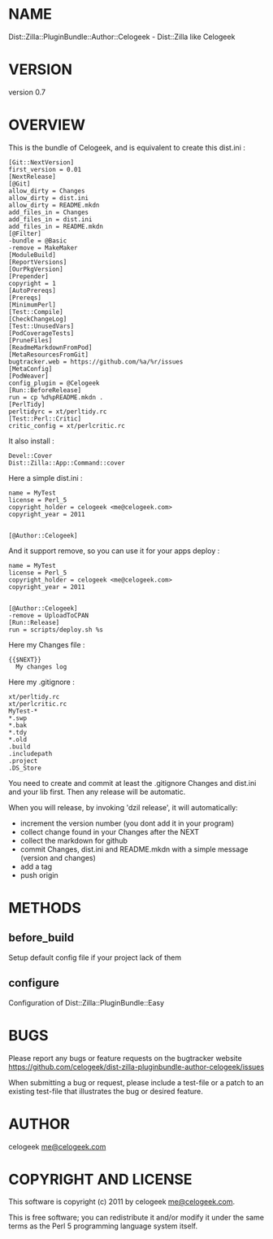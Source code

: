 # NAME

Dist::Zilla::PluginBundle::Author::Celogeek - Dist::Zilla like Celogeek

# VERSION

version 0.7

# OVERVIEW

This is the bundle of Celogeek, and is equivalent to create this dist.ini :

    [Git::NextVersion]
    first_version = 0.01
    [NextRelease]
    [@Git]
    allow_dirty = Changes
    allow_dirty = dist.ini
    allow_dirty = README.mkdn
    add_files_in = Changes
    add_files_in = dist.ini
    add_files_in = README.mkdn
    [@Filter]
    -bundle = @Basic
    -remove = MakeMaker
    [ModuleBuild]
    [ReportVersions]
    [OurPkgVersion]
    [Prepender]
    copyright = 1
    [AutoPrereqs]
    [Prereqs]
    [MinimumPerl]
    [Test::Compile]
    [CheckChangeLog]
    [Test::UnusedVars]
    [PodCoverageTests]
    [PruneFiles]
    [ReadmeMarkdownFromPod]
    [MetaResourcesFromGit]
    bugtracker.web = https://github.com/%a/%r/issues
    [MetaConfig]
    [PodWeaver]
    config_plugin = @Celogeek
    [Run::BeforeRelease]
    run = cp %d%pREADME.mkdn .
    [PerlTidy]
    perltidyrc = xt/perltidy.rc
    [Test::Perl::Critic]
    critic_config = xt/perlcritic.rc

It also install :

    Devel::Cover
    Dist::Zilla::App::Command::cover

Here a simple dist.ini :

    name = MyTest
    license = Perl_5
    copyright_holder = celogeek <me@celogeek.com>
    copyright_year = 2011
    

    [@Author::Celogeek]

And it support remove, so you can use it for your apps deploy :

    name = MyTest
    license = Perl_5
    copyright_holder = celogeek <me@celogeek.com>
    copyright_year = 2011
    

    [@Author::Celogeek]
    -remove = UploadToCPAN
    [Run::Release]
    run = scripts/deploy.sh %s

Here my Changes file :

    {{$NEXT}}
      My changes log

Here my .gitignore :

    xt/perltidy.rc
    xt/perlcritic.rc
    MyTest-*
    *.swp
    *.bak
    *.tdy
    *.old
    .build
    .includepath
    .project
    .DS_Store

You need to create and commit at least the .gitignore Changes and dist.ini and your lib first. Then any release will be automatic.

When you will release, by invoking 'dzil release', it will automatically:

- increment the version number (you dont add it in your program)
- collect change found in your Changes after the NEXT
- collect the markdown for github
- commit Changes, dist.ini and README.mkdn with a simple message (version and changes)
- add a tag
- push origin

# METHODS

## before\_build

Setup default config file if your project lack of them

## configure

Configuration of Dist::Zilla::PluginBundle::Easy

# BUGS

Please report any bugs or feature requests on the bugtracker website
https://github.com/celogeek/dist-zilla-pluginbundle-author-celogeek/issues

When submitting a bug or request, please include a test-file or a
patch to an existing test-file that illustrates the bug or desired
feature.

# AUTHOR

celogeek <me@celogeek.com>

# COPYRIGHT AND LICENSE

This software is copyright (c) 2011 by celogeek <me@celogeek.com>.

This is free software; you can redistribute it and/or modify it under
the same terms as the Perl 5 programming language system itself.
